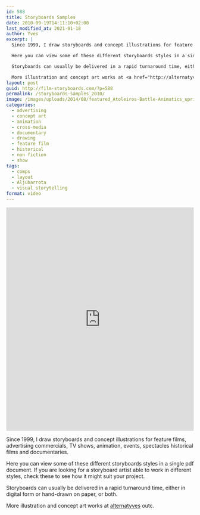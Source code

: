 ```yaml
---
id: 588
title: Storyboards Samples
date: 2010-09-19T14:11:10+02:00
last_modified_at: 2021-01-18
author: Yves
excerpt: |
  Since 1999, I draw storyboards and concept illustrations for feature films, advertising commercials, TV shows, animation, events, spectacles historical films and documentaries.

  Here you can view some of these different storyboards styles in a single pdf document. If you are looking for a storyboard artist able to work in different styles, check these to see how it might suit your project.

  Storyboards can usually be delivered in a rapid turnaround time, either in digital form or hand-drawn on paper, or both.

  More illustration and concept art works at <a href="http://alternatyves.com" target="_blank" rel="blank noopener noreferrer">alternatyves </a>outc.
layout: post
guid: http://film-storyboards.com/?p=588
permalink: /storyboards-samples_2010/
image: /images/uploads/2014/08/featured_Atoleiros-Battle-Animatics_uprising.jpg
categories:
  - advertising
  - concept art
  - animation
  - cross-media
  - documentary
  - drawing
  - feature film
  - historical
  - non fiction
  - show
tags:
  - comps
  - layout
  - Aljubarrota
  - visual storytelling
format: video
---
```


<iframe src="https://e.issuu.com/anonymous-embed.html?u=alternatyves&d=film-storyboards" style="border:none;width:100%;height:600px;" allowfullscreen></iframe>

Since 1999, I draw storyboards and concept illustrations for feature films, advertising commercials, TV shows, animation, events, spectacles historical films and documentaries.

Here you can view some of these different storyboards styles in a single pdf document. If you are looking for a storyboard artist able to work in different styles, check these to see how it might suit your project.

Storyboards can usually be delivered in a rapid turnaround time, either in digital form or hand-drawn on paper, or both.

More illustration and concept art works at <a href="https://alternatyves.com" target="_blank" rel="blank noopener noreferrer">alternatyves</a> outc.
